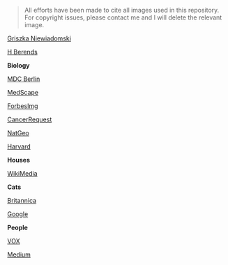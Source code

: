 >All efforts have been made to cite all images used in this repository. For copyright issues,
please contact me and I will delete the relevant image.

[Griszka Niewiadomski](https://freeimages.com/)

[H Berends](href="https://freeimages.com/">FreeImages)

**Biology**

[MDC Berlin](https://www.mdc-berlin.de/system/files/styles/mdc_overlay_mdc_wide_1x/private/2020-04/Krebs%20und%20Stromazellen_crop_0.png?itok=BW00yEhi)

[MedScape](https://img.medscapestatic.com/pi/features/slideshow-slide/cancer-cells/fig20.jpg?resize=645:439)

[ForbesImg](https://specials-images.forbesimg.com/imageserve/1026205392/960x0.jpg?fit=scale)

[CancerRequest](https://www.cancerquest.org/sites/default/files/assets/image/leukemia-cells-with-ebv.jpg)

[NatGeo](https://www.nationalgeographic.com/content/dam/magazine/rights-exempt/2018/03/DEPARTMENTS/Further/further-cancer-treatment-t-cell.ngsversion.1516822956120.adapt.1900.1.jpg)

[Harvard](https://hms.harvard.edu/sites/default/files/uploads/news/zon%20color-coded%20600x400.png)

**Houses**

[WikiMedia](https://upload.wikimedia.org/wikipedia/commons/thumb/0/0c/Tiny_house%2C_Portland.jpg/1200px-Tiny_house%2C_Portland.jpg)

**Cats**

[Britannica](https://cdn.britannica.com/67/197567-131-1645A26E/Scottish-fold-cat-feline.jpg)

[Google](https://lh3.googleusercontent.com/proxy/mFHoprzNXdXnUBhgP_kMhFKN-vrDYpuwnMB7TXRHCh3H9bcHQf916quV7y-ox458tj6tewCtdwRt_Rti5Hkqj_YlFPh8XU7nojLtW3JrH7fD0dyf)

**People**

[VOX](https://cdn.vox-cdn.com/thumbor/qVjMPtyFVT5Dtwl_jSOCj4Y33TM=/1400x1400/filters:format(jpeg)/cdn.vox-cdn.com/uploads/chorus_asset/file/15980837/elon_musk_tesla_3036.jpg)

[Medium](https://miro.medium.com/max/9600/1*7S6ioE3p5a3XuGedf9y3jA.jpeg)



